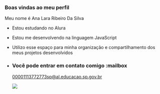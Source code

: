 ### Boas vindas ao meu perfil 

Meu nome é Ana Lara Ribeiro Da Silva  

- Estou estudando no Alura
- Estou me desenvolvendo na linguagem JavaScript
- Utilizo esse espaço para minha organização e compartilhamento dos meus projetos desenvolvidos

- ### Você pode entrar em contato comigo :mailbox

  00001113772773sp@al.educacao.sp.gov.br

  ![](https://media.tenor.com/xEf4j9pnMywAAAAM/dog-dogs.gif)
